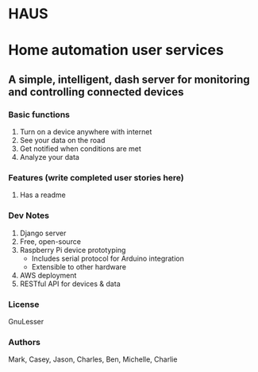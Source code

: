 HAUS
============

# Home automation user services

## A simple, intelligent, dash server for monitoring and controlling connected devices

### Basic functions
  1. Turn on a device anywhere with internet
  2. See your data on the road
  3. Get notified when conditions are met
  4. Analyze your data

### Features (write completed user stories here)
  1. Has a readme

### Dev Notes
  1. Django server
  2. Free, open-source
  3. Raspberry Pi device prototyping
     * Includes serial protocol for Arduino integration
     * Extensible to other hardware
  4. AWS deployment
  5. RESTful API for devices & data

### License
  GnuLesser

### Authors
Mark, Casey, Jason, Charles, Ben, Michelle, Charlie
